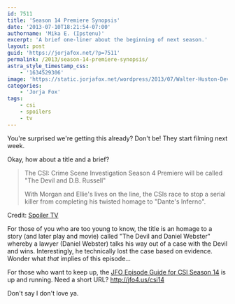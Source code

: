 ```yaml
---
id: 7511
title: 'Season 14 Premiere Synopsis'
date: '2013-07-10T18:21:54-07:00'
authorname: 'Mika E. (Ipstenu)'
excerpt: 'A brief one-liner about the beginning of next season.'
layout: post
guid: 'https://jorjafox.net/?p=7511'
permalink: /2013/season-14-premiere-synopsis/
astra_style_timestamp_css:
    - '1634529306'
image: 'https://static.jorjafox.net/wordpress/2013/07/Walter-Huston-Devil-and-Daniel-Webster.jpg'
categories:
    - 'Jorja Fox'
tags:
    - csi
    - spoilers
    - tv
---
```


You're surprised we're getting this already? Don't be! They start filming next week.

Okay, how about a title and a brief?
<blockquote>The CSI: Crime Scene Investigation Season 4 Premiere will be called "The Devil and D.B. Russell"

With Morgan and Ellie's lives on the line, the CSIs race to stop a serial killer from completing his twisted homage to "Dante's Inferno".</blockquote>
Credit: <a href="http://www.spoilertv.com/2013/07/csi-las-vegas-season-14-premiere-title.html">Spoiler TV</a>

For those of you who are too young to know, the title is an homage to a story (and later play and movie) called "The Devil and Daniel Webster" whereby a lawyer (Daniel Webster) talks his way out of a case with the Devil and wins. Interestingly, he technically lost the case based on evidence. Wonder what _that_ implies of this episode...

For those who want to keep up, the <a href="https://jorjafox.net/wiki/CSI:_Crime_Scene_Investigation_(season_14)">JFO Episode Guide for CSI Season 14</a> is up and running. Need a short URL? <a href="http://jfo4.us/csi14">http://jfo4.us/csi14</a>

Don't say I don't love ya.
